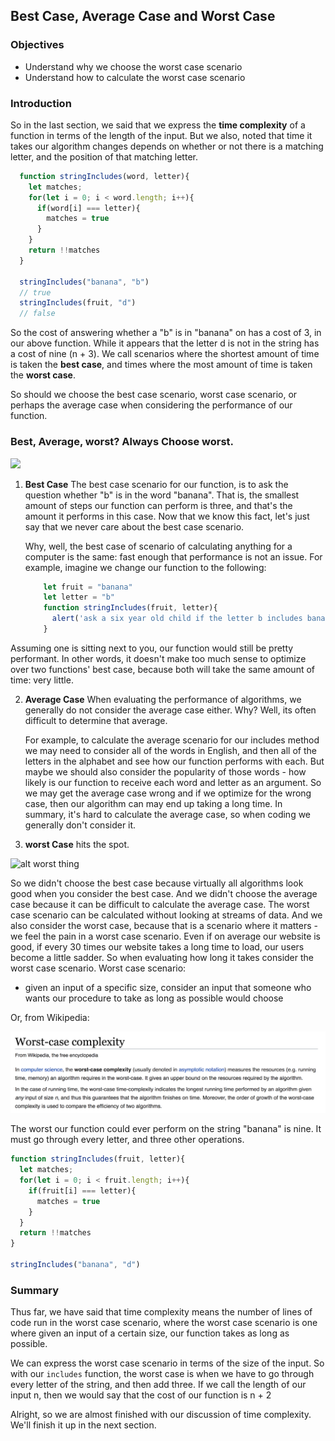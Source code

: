 ## Best Case, Average Case and Worst Case

### Objectives

* Understand why we choose the worst case scenario
* Understand how to calculate the worst case scenario

### Introduction

So in the last section, we said that we express the **time complexity** of a function in terms of the length of the input.  But we also, noted that time it takes our algorithm changes depends on whether or not there is a matching letter, and the position of that matching letter.  

```javascript
  function stringIncludes(word, letter){
    let matches;
    for(let i = 0; i < word.length; i++){
      if(word[i] === letter){
        matches = true
      }
    }
    return !!matches
  }

  stringIncludes("banana", "b")
  // true
  stringIncludes(fruit, "d")
  // false
```



So the cost of answering whether a "b" is in "banana" on has a cost of 3, in our above function.  While it appears that the letter d is not in the string has a cost of nine (n + 3).  We call scenarios where the shortest amount of time is taken the **best case**, and times where the most amount of time is taken the **worst case**. 

So should we choose the best case scenario, worst case scenario, or perhaps the average case when considering the performance of our function.  

### Best, Average, worst?  Always Choose worst.

![](http://www.telegraph.co.uk/content/dam/fashion/2016/03/24/GIRLS_CB_Ep409_7_2_14_331-small_trans_NvBQzQNjv4BqpVlberWd9EgFPZtcLiMQf1X_50byq9Ah3wJAV0YS_Ms.jpg)

1. **Best Case** The best case scenario for our function, is to ask the question whether "b" is in the word "banana".  That is, the smallest amount of steps our function can perform is three, and that's the amount it performs in this case.  Now that we know this fact, let's just say that we never care about the best case scenario.
	
	Why, well, the best case of scenario of calculating anything for a computer is the same: fast enough that performance is not an issue.  For example, imagine we change our function to the following:
	
	```javascript
		let fruit = "banana"
		let letter = "b"
		function stringIncludes(fruit, letter){
	      alert('ask a six year old child if the letter b includes banana')
	    }
	```
Assuming one is sitting next to you, our function would still be pretty performant.  In other words, it doesn't make too much sense to optimize over two functions' best case, because both will take the same amount of time: very little.  

2. **Average Case** When evaluating the performance of algorithms, we generally do not consider the average case either.  Why?  Well, its often difficult to determine that average.  

	For example, to calculate the average scenario for our includes method we may need to consider all of the words in English, and then all of the letters in the alphabet and see how our function performs with each.  But maybe we should also consider the popularity of those words - how likely is our function to receive each word and letter as an argument.  So we may get the average case wrong and if we optimize for the wrong case, then our algorithm can may end up taking a long time.  In summary, it's hard to calculate the average case, so when coding we generally don't consider it.

3. **worst Case** hits the spot. 

![alt worst thing](https://i.imgflip.com/nr38l.jpg)

So we didn't choose the best case because virtually all algorithms look good when you consider the best case.  And we didn't choose the average case because it can be difficult to calculate the average case.  The worst case scenario can be calculated without looking at streams of data.  And we also consider the worst case, because that is a scenario where it matters - we feel the pain in a worst case scenario.  Even if on average our website is good, if every 30 times our website takes a long time to load, our users become a little sadder.  So when evaluating how long it takes consider the worst case scenario.  Worst case scenario:

  * given an input of a specific size, consider an input that someone who wants our procedure to take as long as possible would choose

Or, from Wikipedia: 

![](./worst-case.png)

The worst our function could ever perform on the string "banana" is nine.  It must go through every letter, and three other operations.

  ```javascript
  function stringIncludes(fruit, letter){
    let matches;
    for(let i = 0; i < fruit.length; i++){
      if(fruit[i] === letter){
        matches = true
      }
    }
    return !!matches
  }

  stringIncludes("banana", "d")
  ```


### Summary

Thus far, we have said that time complexity means the number of lines of code run in the worst case scenario, where the worst case scenario is one where given an input of a certain size, our function takes as long as possible.  

We can express the worst case scenario in terms of the size of the input.  So with our `includes` function, the worst case is when we have to go through every letter of the string, and then add three.  If we call the length of our input n, then we would say that the cost of our function is
  n + 2

Alright, so we are almost finished with our discussion of time complexity.  We'll finish it up in the next section.